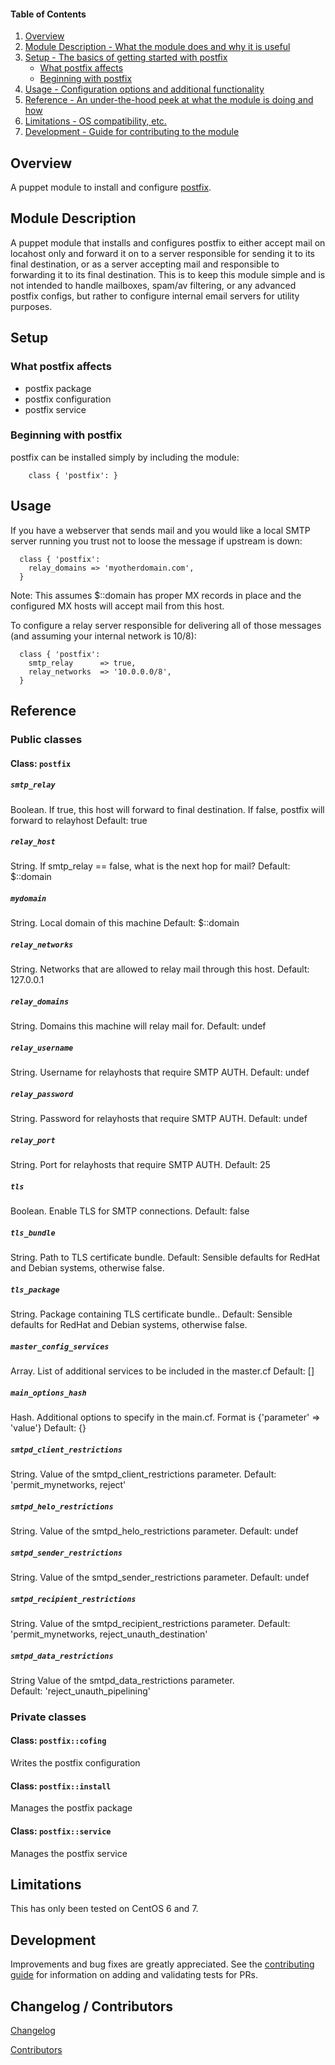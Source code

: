 #### Table of Contents

1. [Overview](#overview)
2. [Module Description - What the module does and why it is useful](#module-description)
3. [Setup - The basics of getting started with postfix](#setup)
    * [What postfix affects](#what-postfix-affects)
    * [Beginning with postfix](#beginning-with-postfix)
4. [Usage - Configuration options and additional functionality](#usage)
5. [Reference - An under-the-hood peek at what the module is doing and how](#reference)
5. [Limitations - OS compatibility, etc.](#limitations)
6. [Development - Guide for contributing to the module](#development)

## Overview

A puppet module to install and configure [postfix](https://www.postfix.org/).

## Module Description

A puppet module that installs and configures postfix to either accept mail on locahost only and forward it on to a server responsible for sending it to its final destination, or as a server accepting mail and responsible to forwarding it to its final destination. This is to keep this module simple and is not intended to handle mailboxes, spam/av filtering, or any advanced postfix configs, but rather to configure internal email servers for utility purposes.


## Setup

### What postfix affects

* postfix package
* postfix configuration
* postfix service

### Beginning with postfix

postfix can be installed simply by including the module:

```puppet
    class { 'postfix': }
```

## Usage

If you have a webserver that sends mail and you would like a local SMTP server running you trust not to loose the message if upstream is down:

```puppet
  class { 'postfix':
    relay_domains => 'myotherdomain.com',
  }
```
Note: This assumes $::domain has proper MX records in place and the configured MX hosts will accept mail from this host.


To configure a relay server responsible for delivering all of those messages (and assuming your internal network is 10/8):
```puppet
  class { 'postfix':
    smtp_relay      => true,
    relay_networks  => '10.0.0.0/8',
  }
```

## Reference

### Public classes

#### Class: `postfix`

##### `smtp_relay`

Boolean.  If true, this host will forward to final destination.  If false, postfix will forward to relayhost
Default: true

##### `relay_host`

String.  If smtp_relay == false, what is the next hop for mail?
Default: $::domain


##### `mydomain`

String.  Local domain of this machine
Default: $::domain

##### `relay_networks`

String.  Networks that are allowed to relay mail through this host.
Default: 127.0.0.1

##### `relay_domains`

String.  Domains this machine will relay mail for.
Default: undef

##### `relay_username`

String.  Username for relayhosts that require SMTP AUTH.
Default: undef

##### `relay_password`

String.  Password for relayhosts that require SMTP AUTH.
Default: undef

##### `relay_port`

String.  Port for relayhosts that require SMTP AUTH.
Default: 25

##### `tls`

Boolean.  Enable TLS for SMTP connections.
Default: false

##### `tls_bundle`

String.  Path to TLS certificate bundle.
Default: Sensible defaults for RedHat and Debian systems, otherwise false.

##### `tls_package`

String.  Package containing TLS certificate bundle..
Default: Sensible defaults for RedHat and Debian systems, otherwise false.

##### `master_config_services`

Array.  List of additional services to be included in the master.cf
Default: []

##### `main_options_hash`

Hash.  Additional options to specify in the main.cf.  Format is {'parameter' => 'value'}
Default: {}

##### `smtpd_client_restrictions`

String.  Value of the smtpd_client_restrictions parameter.
Default: 'permit_mynetworks, reject'

##### `smtpd_helo_restrictions`

String.  Value of the smtpd_helo_restrictions parameter.
Default: undef

##### `smtpd_sender_restrictions`

String.  Value of the smtpd_sender_restrictions parameter.
Default: undef

##### `smtpd_recipient_restrictions`

String.  Value of the smtpd_recipient_restrictions parameter.
Default: 'permit_mynetworks, reject_unauth_destination'

##### `smtpd_data_restrictions`

String Value of the smtpd_data_restrictions parameter.  
Default: 'reject_unauth_pipelining'

### Private classes

#### Class: `postfix::cofing`

Writes the postfix configuration

#### Class: `postfix::install`

Manages the postfix package

#### Class: `postfix::service`

Manages the postfix service


## Limitations

This has only been tested on CentOS 6 and 7.

## Development

Improvements and bug fixes are greatly appreciated.  See the [contributing guide](https://github.com/jlambert121/jlambert121-postfix/CONTRIBUTING.md) for information on adding and validating tests for PRs.

## Changelog / Contributors

[Changelog](https://github.com/jlambert121/jlambert121-postfix/blob/master/CHANGELOG)

[Contributors](https://github.com/jlambert121/jlambert121-postfix/graphs/contributors)
